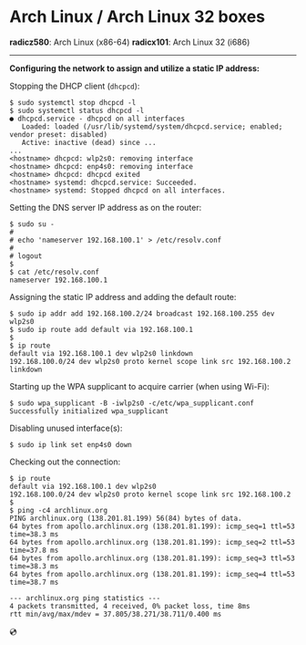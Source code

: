 # Arch Linux / Arch Linux 32 boxes

**radicz580**: Arch Linux (x86-64)
**radicx101**: Arch Linux 32 (i686)

---

**Configuring the network to assign and utilize a static IP address:**

Stopping the DHCP client (`dhcpcd`):

```
$ sudo systemctl stop dhcpcd -l
$ sudo systemctl status dhcpcd -l
● dhcpcd.service - dhcpcd on all interfaces
   Loaded: loaded (/usr/lib/systemd/system/dhcpcd.service; enabled; vendor preset: disabled)
   Active: inactive (dead) since ...
...
<hostname> dhcpcd: wlp2s0: removing interface
<hostname> dhcpcd: enp4s0: removing interface
<hostname> dhcpcd: dhcpcd exited
<hostname> systemd: dhcpcd.service: Succeeded.
<hostname> systemd: Stopped dhcpcd on all interfaces.
```

Setting the DNS server IP address as on the router:

```
$ sudo su -
#
# echo 'nameserver 192.168.100.1' > /etc/resolv.conf
#
# logout
$
$ cat /etc/resolv.conf
nameserver 192.168.100.1
```

Assigning the static IP address and adding the default route:

```
$ sudo ip addr add 192.168.100.2/24 broadcast 192.168.100.255 dev wlp2s0
$ sudo ip route add default via 192.168.100.1
$
$ ip route
default via 192.168.100.1 dev wlp2s0 linkdown
192.168.100.0/24 dev wlp2s0 proto kernel scope link src 192.168.100.2 linkdown
```

Starting up the WPA supplicant to acquire carrier (when using Wi-Fi):

```
$ sudo wpa_supplicant -B -iwlp2s0 -c/etc/wpa_supplicant.conf
Successfully initialized wpa_supplicant
```

Disabling unused interface(s):

```
$ sudo ip link set enp4s0 down
```

Checking out the connection:

```
$ ip route
default via 192.168.100.1 dev wlp2s0
192.168.100.0/24 dev wlp2s0 proto kernel scope link src 192.168.100.2
$
$ ping -c4 archlinux.org
PING archlinux.org (138.201.81.199) 56(84) bytes of data.
64 bytes from apollo.archlinux.org (138.201.81.199): icmp_seq=1 ttl=53 time=38.3 ms
64 bytes from apollo.archlinux.org (138.201.81.199): icmp_seq=2 ttl=53 time=37.8 ms
64 bytes from apollo.archlinux.org (138.201.81.199): icmp_seq=3 ttl=53 time=38.3 ms
64 bytes from apollo.archlinux.org (138.201.81.199): icmp_seq=4 ttl=53 time=38.7 ms

--- archlinux.org ping statistics ---
4 packets transmitted, 4 received, 0% packet loss, time 8ms
rtt min/avg/max/mdev = 37.805/38.271/38.711/0.400 ms
```

:cd:
